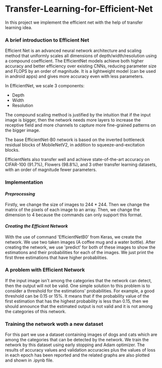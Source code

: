 # Transfer-Learning-for-Efficient-Net
In this project we implement the efficient net with the help of transfer learning idea.

### A brief introduction to Efficient Net
Efficient Net is an advanced neural network architecture and scaling method that uniformly scales all dimensions of depth/width/resolution using a compound coefficient. The EfficientNet models achieve both higher accuracy and better efficiency over existing CNNs, reducing parameter size and FLOPS by an order of magnitude. It is a lightweight model (can be used in android apps) and gives more accuracy even with less parameters.

In EfficientNet, we scale 3 components:
* Depth
* Width
* Resolution

The compound scaling method is justified by the intuition that if the input image is bigger, then the network needs more layers to increase the receptive field and more channels to capture more fine-grained patterns on the bigger image.

The base EfficientNet-B0 network is based on the inverted bottleneck residual blocks of MobileNetV2, in addition to squeeze-and-excitation blocks.

EfficientNets also transfer well and achieve state-of-the-art accuracy on CIFAR-100 (91.7%), Flowers (98.8%), and 3 other transfer learning datasets, with an order of magnitude fewer parameters.

### Implementation
#### ***Preprocessing***
Firstly, we change the size of images to 244 * 244. Then we change the matrix of the pixels of each image to an array. Then, we change the dimension to 4 because the commands can only support this format. 
#### ***Creating the Efficient Network***
With the use of command 'EfficientNetB0' from Keras, we create the network. We use two taken images (A coffee mug and a water bottle). After creating the network, we use 'predict' for both of these images to show the estimations and their probabilities for each of the images. We just print the first three estimations that have higher probablities. 

### A problem with Efficient Network
If the input image isn't among the categories that the network can detect, then the output will not be valid. One simple solution to this problem is to consider a threshold for the estimations' probabilities. For example, a good threshold can be 0.15 or 15%. It means that if the probability value of the first estimation that has the highest probability is less than 0.15, then we should announce that the estimated output is not valid and it is not among the categories of this network. 

### Training the network woth a new dataset
For this part we use a dataset containing images of dogs and cats which are among the categories that can be detected by the network. We train the network by this dataset using early stopping and Adam optimizer. The results of accuracy values and validation accuracies plus the values of loss in each epoch has been reported and the related graphs are also plotted and shown in .ipynb file. 
